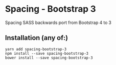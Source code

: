 # Spacing - Bootstrap 3
Spacing SASS backwards port from Bootstrap 4 to 3

## Installation (any of:)
	yarn add spacing-bootstrap-3
	npm install --save spacing-bootstrap-3
	bower install --save spacing-bootstrap-3
